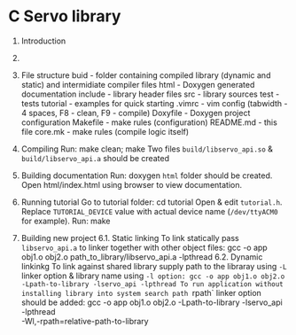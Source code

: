 # C Servo library

1. Introduction
2. 
2. File structure
    buid - folder containing compiled library (dynamic and static) and 
        intermidiate compiler files
    html - Doxygen generated documentation
    include - library header files
    src - library sources
    test - tests
    tutorial - examples for quick starting
    .vimrc - vim config (tabwidth - 4 spaces, F8 - clean, F9 - compile)
    Doxyfile - Doxygen project configuration
    Makefile - make rules (configuration)
    README.md - this file
    core.mk - make rules (compile logic itself)

3. Compiling
    Run:
        make clean; make
    Two files `build/libservo_api.so` & `build/libservo_api.a` should be created

4. Building documentation
    Run:
        doxygen
    `html` folder should be created. Open html/index.html using browser to view
    documentation.

5. Running tutorial
    Go to tutorial folder:
        cd tutorial
    Open & edit `tutorial.h`. Replace `TUTORIAL_DEVICE` value with actual device
        name (`/dev/ttyACM0` for example).
    Run:
        make

6. Building new project
6.1. Static linking
    To link statically pass `libservo_api.a` to linker together with other 
    object files:
        gcc -o app obj1.o obj2.o path_to_library/libservo_api.a -lpthread
6.2. Dynamic linkinkg
    To link against shared library supply path to the libraray using `-L` linker
    option & library name using `-l option:
        gcc -o app obj1.o obj2.o -Lpath-to-library -lservo_api -lpthread
    To run application without installing library into system search path
    `rpath` linker option should be added:
        gcc -o app obj1.o obj2.o -Lpath-to-library -lservo_api -lpthread \
        -Wl,-rpath=relative-path-to-library